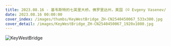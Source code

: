 ```yaml
---
title: 2023.08.16 - 基韦斯特的七英里大桥，佛罗里达州，美国 (© Evgeny Vasenev/Cavan Images)
date: 2023.08.16 00:00:00
cover_index: /images/thumbs/KeyWestBridge_ZH-CN2540450067_533x300.jpg
cover_detail: /images/KeyWestBridge_ZH-CN2540450067_1920x1080.jpg
---
```


![KeyWestBridge](/images/KeyWestBridge_ZH-CN2540450067_1920x1080.jpg)
